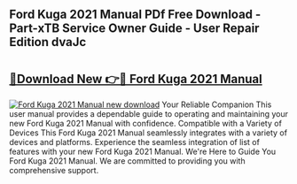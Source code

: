 ## Ford Kuga 2021 Manual PDf Free Download - Part-xTB Service Owner Guide - User Repair Edition dvaJc

# <h2><a href="http://cf25406.oget.top/?id=Ford+Kuga+2021+Manual">🔗Download New 👉🔴 Ford Kuga 2021 Manual</a></h2>

[![Ford Kuga 2021 Manual new download](https://i.imgur.com/5g1atiW.png)](http://cf25406.oget.top/?id=Ford+Kuga+2021+Manual)
Your Reliable Companion This user manual provides a dependable guide to operating and maintaining your new Ford Kuga 2021 Manual with confidence. Compatible with a Variety of Devices This Ford Kuga 2021 Manual seamlessly integrates with a variety of devices and platforms. Experience the seamless integration of list of features with your new Ford Kuga 2021 Manual. We're Here to Guide You Ford Kuga 2021 Manual. We are committed to providing you with comprehensive support.
